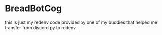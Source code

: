 # BreadBotCog

this is just my redenv code provided by one of my buddies that helped me transfer from discord.py to redenv.
